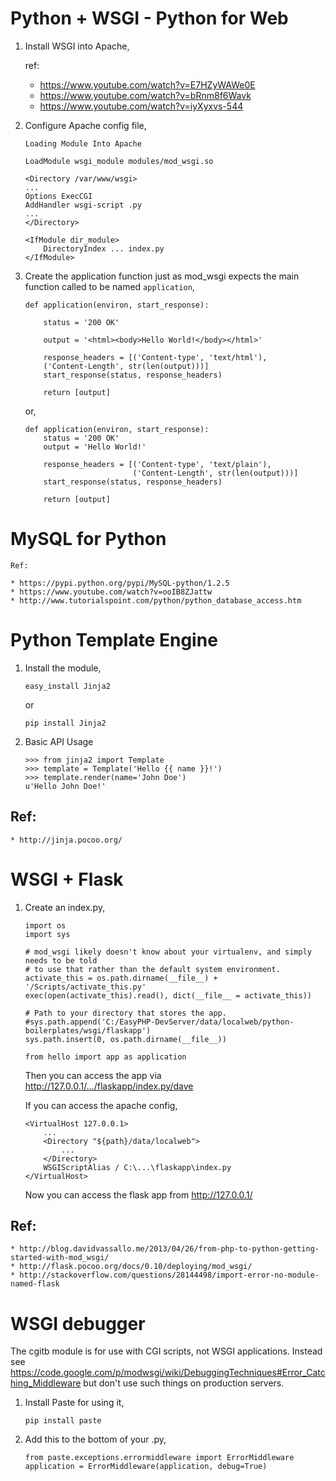 # Python + WSGI - Python for Web

1. Install WSGI into Apache,

    ref:

    * https://www.youtube.com/watch?v=E7HZyWAWe0E
    * https://www.youtube.com/watch?v=bRnm8f6Wavk
    * https://www.youtube.com/watch?v=iyXyxvs-544


2. Configure Apache config file,

    ```
    Loading Module Into Apache

    LoadModule wsgi_module modules/mod_wsgi.so

    <Directory /var/www/wsgi>
    ...
    Options ExecCGI
    AddHandler wsgi-script .py
    ...
    </Directory>

    <IfModule dir_module>
        DirectoryIndex ... index.py
    </IfModule>
    ```

3. Create the application function just as mod_wsgi expects the main function called to be named `application`,

    ```
    def application(environ, start_response):

        status = '200 OK'

        output = '<html><body>Hello World!</body></html>'

        response_headers = [('Content-type', 'text/html'),
        ('Content-Length', str(len(output)))]
        start_response(status, response_headers)

        return [output]
    ```

    or,

    ```
    def application(environ, start_response):
        status = '200 OK'
        output = 'Hello World!'

        response_headers = [('Content-type', 'text/plain'),
                            ('Content-Length', str(len(output)))]
        start_response(status, response_headers)

        return [output]
    ```


# MySQL for Python

    Ref:

    * https://pypi.python.org/pypi/MySQL-python/1.2.5
    * https://www.youtube.com/watch?v=ooIB8ZJattw
    * http://www.tutorialspoint.com/python/python_database_access.htm

# Python Template Engine

1. Install the module,

    `easy_install Jinja2`

    or

    `pip install Jinja2`

2. Basic API Usage

    ```
    >>> from jinja2 import Template
    >>> template = Template('Hello {{ name }}!')
    >>> template.render(name='John Doe')
    u'Hello John Doe!'
    ```

## Ref:

    * http://jinja.pocoo.org/

# WSGI + Flask

1. Create an index.py,

    ```
    import os
    import sys

    # mod_wsgi likely doesn't know about your virtualenv, and simply needs to be told
    # to use that rather than the default system environment.
    activate_this = os.path.dirname(__file__) + '/Scripts/activate_this.py'
    exec(open(activate_this).read(), dict(__file__ = activate_this))

    # Path to your directory that stores the app.
    #sys.path.append('C:/EasyPHP-DevServer/data/localweb/python-boilerplates/wsgi/flaskapp')
    sys.path.insert(0, os.path.dirname(__file__))

    from hello import app as application
    ```

    Then you can access the app via http://127.0.0.1/.../flaskapp/index.py/dave

    If you can access the apache config,

    ```
    <VirtualHost 127.0.0.1>
        ...
        <Directory "${path}/data/localweb">
            ...
        </Directory>
        WSGIScriptAlias / C:\...\flaskapp\index.py
    </VirtualHost>
    ```

    Now you can access the flask app from http://127.0.0.1/

## Ref:

    * http://blog.davidvassallo.me/2013/04/26/from-php-to-python-getting-started-with-mod_wsgi/
    * http://flask.pocoo.org/docs/0.10/deploying/mod_wsgi/
    * http://stackoverflow.com/questions/28144498/import-error-no-module-named-flask

# WSGI debugger

The cgitb module is for use with CGI scripts, not WSGI applications. Instead see https://code.google.com/p/modwsgi/wiki/DebuggingTechniques#Error_Catching_Middleware but don't use such things on production servers.

1. Install Paste for using it,

    `pip install paste`

2. Add this to the bottom of your .py,

    ```
    from paste.exceptions.errormiddleware import ErrorMiddleware
    application = ErrorMiddleware(application, debug=True)
    ```
